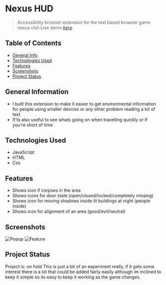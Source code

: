# Nexus HUD
> Accessibility browser extension for the text based browser game nexus clsh
> Live demo [_here_](https://chrome.google.com/webstore/detail/nexus-hud/bbfplmpajooolkcllcpjchgambfoabmf?authuser=1).

## Table of Contents
* [General Info](#general-information)
* [Technologies Used](#technologies-used)
* [Features](#features)
* [Screenshots](#screenshots)
* [Project Status](#project-status)


## General Information
- I built this extension to make it easier to get environmental information for people using smaller devices or any other problem reading a lot of text
- It'ts also useful to see whats going on when travelling quickly or if you're short of time


## Technologies Used
- JavaScript
- HTML
- Css


## Features
- Shows icon if corpses in the area
- Shows icons for door state (open/closed/locked/completely missing)
- Shows icon for moving shadows inside lit buildings at night (people inside)
- Shows icon for alignment of an area (good/evil/neutral)


## Screenshots
![Popup](https://res.cloudinary.com/drkaou9xp/image/upload/v1672842523/Nexushudpopip_ddgxaj.png)
![Feature](https://res.cloudinary.com/drkaou9xp/image/upload/v1672842523/Screenshot_from_2023-01-04_16-51-07_hsq4t6.png)


## Project Status
Project is: _on hold_  This is just a bit of an experiment really, if it gets some interest there is a lot that could be added fairly easily although im inclined to keep it simple so its easy to keep it working as the game changes.

